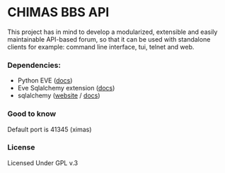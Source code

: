 # CHIMAS BBS API

This project has in mind to develop a modularized, extensible and easily maintainable API-based forum, so that it can be used with standalone clients for example: command line interface, tui, telnet and web.

### Dependencies:

* Python EVE ([docs](http://python-eve.org/))
* Eve Sqlalchemy extension ([docs](https://eve-sqlalchemy.readthedocs.io/))
* sqlalchemy ([website](http://www.sqlalchemy.org/) / [docs](http://docs.sqlalchemy.org/en/rel_1_0/))

### Good to know

Default port is 41345 (ximas)

### License

Licensed Under GPL v.3
